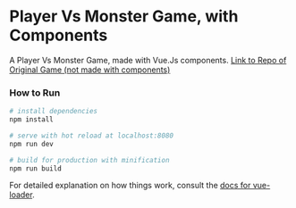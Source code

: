 # Player Vs Monster Game, with Components

A Player Vs Monster Game, made with Vue.Js components.
[Link to Repo of Original Game (not made with components)](https://github.com/tomSlinger/player-vs-monster-game)

### How to Run

``` bash
# install dependencies
npm install

# serve with hot reload at localhost:8080
npm run dev

# build for production with minification
npm run build
```

For detailed explanation on how things work, consult the [docs for vue-loader](http://vuejs.github.io/vue-loader).
